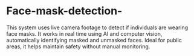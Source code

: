# Face-mask-detection-
This system uses live camera footage to detect if individuals are wearing face masks. It works in real time using AI and computer vision, automatically identifying masked and unmasked faces. Ideal for public areas, it helps maintain safety without manual monitoring.
